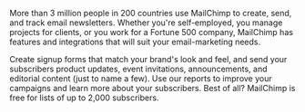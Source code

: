 More than 3 million people in 200 countries use MailChimp to create, send, and track email newsletters. Whether you're self-employed, you manage projects for clients, or you work for a Fortune 500 company, MailChimp has features and integrations that will suit your email-marketing needs. 

Create signup forms that match your brand's look and feel, and send your subscribers product updates, event invitations, announcements, and editorial content (just to name a few). Use our reports to improve your campaigns and learn more about your subscribers. Best of all? MailChimp is free for lists of up to 2,000 subscribers.